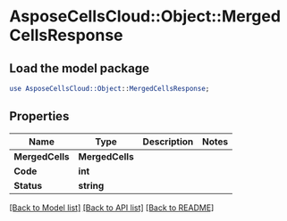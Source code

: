 # AsposeCellsCloud::Object::MergedCellsResponse 

## Load the model package
```perl
use AsposeCellsCloud::Object::MergedCellsResponse;
```

## Properties
Name | Type | Description | Notes
------------ | ------------- | ------------- | -------------
**MergedCells** | **MergedCells** |  |
**Code** | **int** |  |
**Status** | **string** |  |  

[[Back to Model list]](../README.md#documentation-for-models) [[Back to API list]](../README.md#documentation-for-api-endpoints) [[Back to README]](../README.md)

